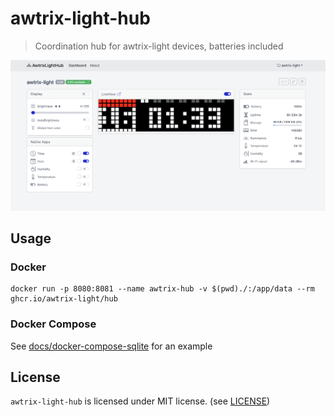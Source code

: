 # awtrix-light-hub

> Coordination hub for awtrix-light devices, batteries included

![Awtrix Light Hub](docs/preview.png)

## Usage

### Docker

```console
docker run -p 8080:8081 --name awtrix-hub -v $(pwd)./:/app/data --rm ghcr.io/awtrix-light/hub
```

### Docker Compose

See [docs/docker-compose-sqlite](docs/docker-compose-sqlite/) for an example


## License

`awtrix-light-hub` is licensed under MIT license. (see [LICENSE](./LICENSE))
